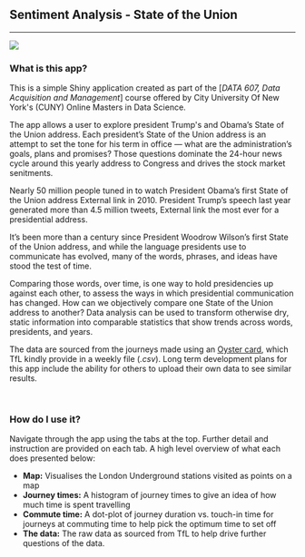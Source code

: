 ## Sentiment Analysis - State of the Union
***

![](C:/Users/kamat/OneDrive/Documents/Vinayak/CUNY/Data607/MajorAssignment/ProjectFinal/MyStateOfUnionSentimentAnalysis/www/ObamavsTrump.jpg)


### What is this app?

This is a simple Shiny application created as part of the [_DATA 607, Data Acquisition and Management_] course offered by City University Of New York's (CUNY) Online Masters in Data Science.

The app allows a user to explore president Trump's and Obama’s State of the Union address. Each president’s State of the Union address is an attempt to set the tone for his term in office — what are the administration’s goals, plans and promises? Those questions dominate the 24-hour news cycle around this yearly address to Congress and drives the stock market senitments.

Nearly 50 million people tuned in to watch President Obama’s first State of the Union address External link  in 2010. President Trump’s speech last year generated more than 4.5 million tweets, External link  the most ever for a presidential address.

It’s been more than a century since President Woodrow Wilson’s first State of the Union address, and while the language presidents use to communicate has evolved, many of the words, phrases, and ideas have stood the test of time. 

Comparing those words, over time, is one way to hold presidencies up against each other, to assess the ways in which presidential communication has changed. How can we objectively compare one State of the Union address to another? Data analysis can be used to transform otherwise dry, static information into comparable statistics that show trends across words, presidents, and years.

The data are sourced from the  journeys made using an [Oyster card](https://tfl.gov.uk/fares-and-payments/oyster/what-is-oyster), which TfL kindly provide in a weekly file (_.csv_). Long term development plans for this app include the ability for others to upload their own data to see similar results.

<br> 

### How do I use it?

Navigate through the app using the tabs at the top. Further detail and instruction are provided on each tab. A high level overview of what each does presented below:

* __Map:__ Visualises the London Underground stations visited as points on a map
* __Journey times:__ A histogram of journey times to give an idea of how much time is spent travelling
* __Commute time:__ A dot-plot of journey duration vs. touch-in time for journeys at commuting time to help pick the optimum time to set off
* __The data:__ The raw data as sourced from TfL to help drive further questions of the data.





